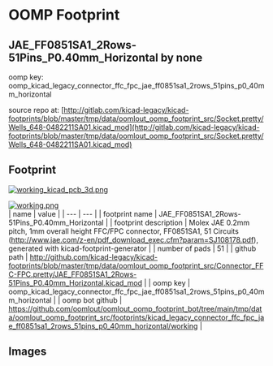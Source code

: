 # OOMP Footprint  
## JAE_FF0851SA1_2Rows-51Pins_P0.40mm_Horizontal  by none  
  
oomp key: oomp_kicad_legacy_connector_ffc_fpc_jae_ff0851sa1_2rows_51pins_p0_40mm_horizontal  
  
source repo at: [http://gitlab.com/kicad-legacy/kicad-footprints/blob/master/tmp/data/oomlout_oomp_footprint_src/Socket.pretty/Wells_648-0482211SA01.kicad_mod](http://gitlab.com/kicad-legacy/kicad-footprints/blob/master/tmp/data/oomlout_oomp_footprint_src/Socket.pretty/Wells_648-0482211SA01.kicad_mod)  
## Footprint  
  
[![working_kicad_pcb_3d.png](working_kicad_pcb_3d_600.png)](working_kicad_pcb_3d.png)  
  
[![working.png](working_600.png)](working.png)  
| name | value | 
| --- | --- | 
| footprint name | JAE_FF0851SA1_2Rows-51Pins_P0.40mm_Horizontal | 
| footprint description | Molex JAE 0.2mm pitch, 1mm overall height FFC/FPC connector, FF0851SA1, 51 Circuits (http://www.jae.com/z-en/pdf_download_exec.cfm?param=SJ108178.pdf), generated with kicad-footprint-generator | 
| number of pads | 51 | 
| github path | http://github.com/kicad-legacy/kicad-footprints/blob/master/tmp/data/oomlout_oomp_footprint_src/Connector_FFC-FPC.pretty/JAE_FF0851SA1_2Rows-51Pins_P0.40mm_Horizontal.kicad_mod | 
| oomp key | oomp_kicad_legacy_connector_ffc_fpc_jae_ff0851sa1_2rows_51pins_p0_40mm_horizontal | 
| oomp bot github | https://github.com/oomlout/oomlout_oomp_footprint_bot/tree/main/tmp/data/oomlout_oomp_footprint_src/footprints/kicad_legacy_connector_ffc_fpc_jae_ff0851sa1_2rows_51pins_p0_40mm_horizontal/working | 
## Images  
